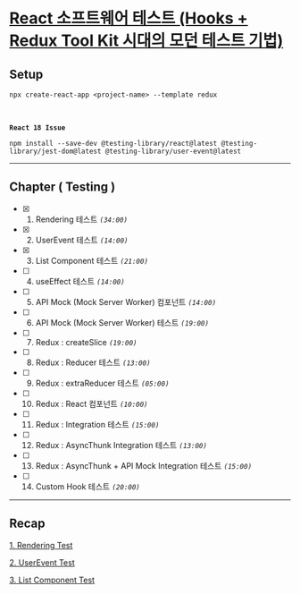 # [React 소프트웨어 테스트 (Hooks + Redux Tool Kit 시대의 모던 테스트 기법)](https://www.udemy.com/course/reacthooksreduxtoolkit/)

## Setup

    npx create-react-app <project-name> --template redux

<br />

**`React 18 Issue`**

    npm install --save-dev @testing-library/react@latest @testing-library/jest-dom@latest @testing-library/user-event@latest

---

## Chapter ( Testing )

- [x] 1.  Rendering 테스트 _`(34:00)`_
- [x] 2.  UserEvent 테스트 _`(14:00)`_
- [x] 3.  List Component 테스트 _`(21:00)`_
- [ ] 4.  useEffect 테스트 _`(14:00)`_
- [ ] 5.  API Mock (Mock Server Worker) 컴포넌트 _`(14:00)`_
- [ ] 6.  API Mock (Mock Server Worker) 테스트 _`(19:00)`_
- [ ] 7.  Redux : createSlice _`(19:00)`_
- [ ] 8.  Redux : Reducer 테스트 _`(13:00)`_
- [ ] 9.  Redux : extraReducer 테스트 _`(05:00)`_
- [ ] 10. Redux : React 컴포넌트 _`(10:00)`_
- [ ] 11. Redux : Integration 테스트 _`(15:00)`_
- [ ] 12. Redux : AsyncThunk Integration 테스트 _`(13:00)`_
- [ ] 13. Redux : AsyncThunk + API Mock Integration 테스트 _`(15:00)`_
- [ ] 14. Custom Hook 테스트 _`(20:00)`_

---

## Recap

[1. Rendering Test](docs/rendering.md)

[2. UserEvent Test](docs/userEvent.md)

[3. List Component Test](docs/list.md)
